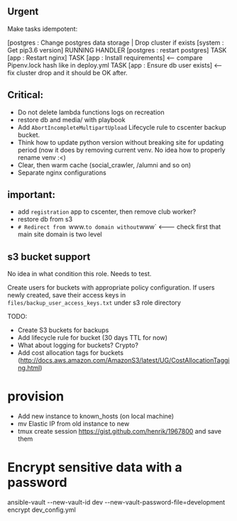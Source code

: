 ## Urgent

Make tasks idempotent:

[postgres : Change postgres data storage | Drop cluster if exists
[system : Get pip3.6 version]
RUNNING HANDLER [postgres : restart postgres]
TASK [app : Restart nginx]
TASK [app : Install requirements] <-- compare Pipenv.lock hash like in deploy.yml
TASK [app : Ensure db user exists] <-- fix cluster drop and it should be OK after.

## Critical:
* Do not delete lambda functions logs on recreation
* restore db and media/ with playbook
* Add `AbortIncompleteMultipartUpload` Lifecycle rule to cscenter backup bucket.
* Think how to update python version without breaking site for updating period (now it does by removing current venv. No idea how to properly rename venv :<)
* Clear, then warm cache (social_crawler, /alumni and so on)
* Separate nginx configurations

## important:
* add `registration` app to cscenter, then remove club worker?
* restore db from s3
* `# Redirect from `www.` to domain without `www` <--- check first that main site domain is two level


## s3 bucket support

No idea in what condition this role. Needs to test.

Create users for buckets with appropriate policy configuration.
If users newly created, save their access keys in `files/backup_user_access_keys.txt` under s3 role directory

TODO:
* Create S3 buckets for backups
* Add lifecycle rule for bucket (30 days TTL for now)
* What about logging for buckets? Crypto?
* Add cost allocation tags for buckets (http://docs.aws.amazon.com/AmazonS3/latest/UG/CostAllocationTagging.html)


# provision

* Add new instance to known_hosts (on local machine)
* mv Elastic IP from old instance to new
* tmux create session https://gist.github.com/henrik/1967800 and save them




# Encrypt sensitive data with a password
ansible-vault --new-vault-id dev --new-vault-password-file=development encrypt dev_config.yml
